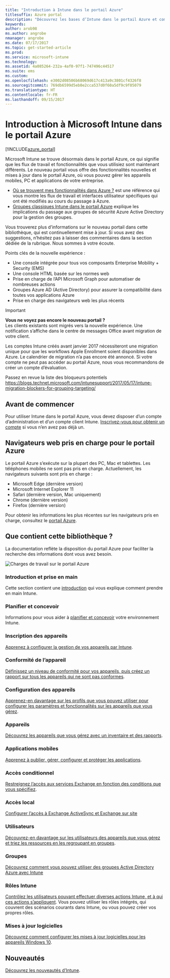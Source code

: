 ```yaml
---
title: "Introduction à Intune dans le portail Azure"
titlesuffix: Azure portal
description: "Découvrez les bases d’Intune dans le portail Azure et comment celui-ci peut vous aider à gérer vos appareils."
keywords: 
author: arob98
ms.author: angrobe
nmanager: angrobe
ms.date: 07/17/2017
ms.topic: get-started-article
ms.prod: 
ms.service: microsoft-intune
ms.technology: 
ms.assetid: 4a085264-232a-4af0-97f1-747496c44517
ms.suite: ems
ms.custom: 
ms.openlocfilehash: e3002d08506b68069d617c413a9c3801cf4326f8
ms.sourcegitcommit: 769db6599d5eb0e2cca537d0f60a5df9c9f05079
ms.translationtype: HT
ms.contentlocale: fr-FR
ms.lasthandoff: 09/15/2017
---
```

# <a name="introduction-to-microsoft-intune-in-the-azure-portal"></a>Introduction à Microsoft Intune dans le portail Azure


[!INCLUDE[azure_portal](./includes/azure_portal.md)]

Microsoft Intune se trouve désormais dans le portail Azure, ce qui signifie que les flux de travail et fonctionnalités que vous utilisiez sont maintenant différents.
Le nouveau portail vous offre des fonctionnalités nouvelles et mises à jour dans le portail Azure, où vous pouvez gérer les appareils mobiles, PC et applications de votre entreprise.

* [Où se trouvent mes fonctionnalités dans Azure ?](ui-changes.md) est une référence qui vous montre les flux de travail et interfaces utilisateur spécifiques qui ont été modifiés au cours du passage à Azure.
* [Groupes classiques Intune dans le portail Azure](groups-get-started.md) explique les implications du passage aux groupes de sécurité Azure Active Directory pour la gestion des groupes.




Vous trouverez plus d’informations sur le nouveau portail dans cette bibliothèque, qui est continuellement mise à jour. Si vous avez des suggestions, n’hésitez pas à laisser des commentaires dans la section dédiée de la rubrique. Nous sommes à votre écoute.

Points clés de la nouvelle expérience :

- Une console intégrée pour tous vos composants Enterprise Mobility + Security (EMS)
- Une console HTML basée sur les normes web
- Prise en charge de l’API Microsoft Graph pour automatiser de nombreuses actions
- Groupes Azure AD (Active Directory) pour assurer la compatibilité dans toutes vos applications Azure
- Prise en charge des navigateurs web les plus récents

> [!IMPORTANT]
> **Vous ne voyez pas encore le nouveau portail ?**<br>
> Les clients existants sont migrés vers la nouvelle expérience. Une notification s’affiche dans le centre de messages Office avant migration de votre client.
>
> Les comptes Intune créés avant janvier 2017 nécessiteront une migration unique pour que les workflows Apple Enrollment soient disponibles dans Azure. Le calendrier de migration n’a pas encore été annoncé. Si votre compte ne peut pas accéder au portail Azure, nous vous recommandons de créer un compte d’évaluation.
>
> Passez en revue la liste des bloqueurs potentiels https://blogs.technet.microsoft.com/intunesupport/2017/05/17/intune-migration-blockers-for-grouping-targeting/


## <a name="before-you-start"></a>Avant de commencer

Pour utiliser Intune dans le portail Azure, vous devez disposer d’un compte d’administration et d’un compte client Intune. [Inscrivez-vous pour obtenir un compte](https://portal.office.com/Signup/Signup.aspx?OfferId=40BE278A-DFD1-470a-9EF7-9F2596EA7FF9&dl=INTUNE_A&ali=1#0%20) si vous n’en avez pas déjà un.

## <a name="supported-web-browsers-for-the-azure-portal"></a>Navigateurs web pris en charge pour le portail Azure

Le portail Azure s’exécute sur la plupart des PC, Mac et tablettes. Les téléphones mobiles ne sont pas pris en charge.
Actuellement, les navigateurs suivants sont pris en charge :

- Microsoft Edge (dernière version)
- Microsoft Internet Explorer 11
- Safari (dernière version, Mac uniquement)
- Chrome (dernière version)
- Firefox (dernière version)

Pour obtenir les informations les plus récentes sur les navigateurs pris en charge, consultez le [portail Azure](https://docs.microsoft.com/azure/azure-preview-portal-supported-browsers-devices).

## <a name="whats-in-this-library"></a>Que contient cette bibliothèque ?

La documentation reflète la disposition du portail Azure pour faciliter la recherche des informations dont vous avez besoin.

![Charges de travail sur le portail Azure](./media/azure-portal-workloads.png)

### <a name="introduction-and-get-started"></a>Introduction et prise en main
Cette section contient une [introduction](introduction-intune.md) qui vous explique comment prendre en main Intune.
### <a name="plan-and-design"></a>Planifier et concevoir
Informations pour vous aider à [planifier et concevoir](/intune-classic/plan-design/introduction) votre environnement Intune.
### <a name="device-enrollment"></a>Inscription des appareils
[Apprenez à configurer la gestion de vos appareils par Intune](device-enrollment.md).
### <a name="device-compliance"></a>Conformité de l’appareil
[Définissez un niveau de conformité pour vos appareils, puis créez un rapport sur tous les appareils qui ne sont pas conformes](device-compliance.md).
### <a name="device-configuration"></a>Configuration des appareils
[Apprenez-en davantage sur les profils que vous pouvez utiliser pour configurer les paramètres et fonctionnalités sur les appareils que vous gérez](device-profiles.md).
### <a name="devices"></a>Appareils
[Découvrez les appareils que vous gérez avec un inventaire et des rapports](device-management.md).
### <a name="mobile-apps"></a>Applications mobiles
[Apprenez à publier, gérer, configurer et protéger les applications](app-management.md).
### <a name="conditional-access"></a>Accès conditionnel
[Restreignez l’accès aux services Exchange en fonction des conditions que vous spécifiez](conditional-access.md).
### <a name="on-premises-access"></a>Accès local
[Configurer l’accès à Exchange ActiveSync et Exchange sur site](/intune-classic/deploy-use/mobile-device-management-with-exchange-activesync-and-microsoft-intune)
### <a name="users"></a>Utilisateurs
[Découvrez-en davantage sur les utilisateurs des appareils que vous gérez et triez les ressources en les regroupant en groupes](users-add.md).
### <a name="groups"></a>Groupes
[Découvrez comment vous pouvez utiliser des groupes Active Directory Azure avec Intune](groups-get-started.md)
### <a name="intune-roles"></a>Rôles Intune
[Contrôlez les utilisateurs pouvant effectuer diverses actions Intune, et à qui ces actions s’appliquent](role-based-access-control.md). Vous pouvez utiliser les rôles intégrés, qui couvrent des scénarios courants dans Intune, ou vous pouvez créer vos propres rôles.
### <a name="software-updates"></a>Mises à jour logicielles
[Découvrez comment configurer les mises à jour logicielles pour les appareils Windows 10](windows-update-for-business-configure.md).



## <a name="whats-new"></a>Nouveautés

[Découvrez les nouveautés d’Intune](whats-new.md).
